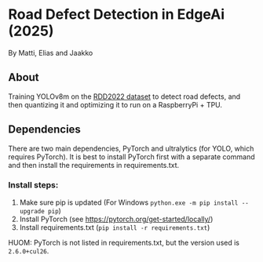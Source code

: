 # Road Defect Detection in EdgeAi (2025)

By Matti, Elias and Jaakko

## About

Training YOLOv8m on the [RDD2022 dataset](https://figshare.com/articles/dataset/RDD2022_-_The_multi-national_Road_Damage_Dataset_released_through_CRDDC_2022/21431547) to detect road defects, and then quantizing it and optimizing it to run on a RaspberryPi + TPU.

## Dependencies

There are two main dependencies, PyTorch and ultralytics (for YOLO, which requires PyTorch). It is best to install PyTorch first with a separate command and then install the requirements in requirements.txt.

### Install steps:

1. Make sure pip is updated (For Windows `python.exe -m pip install --upgrade pip`)
2. Install PyTorch (see https://pytorch.org/get-started/locally/)
3. Install requirements.txt (`pip install -r requirements.txt`)

HUOM: PyTorch is not listed in requirements.txt, but the version used is `2.6.0+cul26`.
